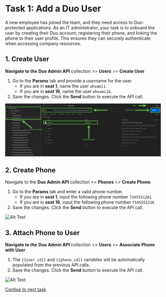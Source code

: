 # Task 1: Add a Duo User  

A new employee has joined the team, and they need access to Duo-protected applications. As an IT administrator, your task is to onboard the user by creating their Duo account, registering their phone, and linking the phone to their user profile. This ensures they can securely authenticate when accessing company resources.  


## **1. Create User**  
**Navigate to the** **Duo Admin API** collection >> **Users** >> **Create User**  

1. Go to the **Params** tab and provide a username for the user.  
   - If you are in **seat 1**, name the user `whoami1`.  
   - If you are in **seat 16**, name the user `whoami16`.  
2. Save the changes. Click the **Send** button to execute the API call.  

![Alt Text](imgages/create_user.png)

## **2. Create Phone**  
Navigate to the **Duo Admin API** collection >> **Phones** >> **Create Phone**  

1. Go to the **Params** tab and enter a valid phone number. 
   - If you are in **seat 1**, input the following phone number `7345551201`
   - If you are in **seat 16**, input the following phone number `7345551216`
2. Save the changes. Click the **Send** button to execute the API call.  

![Alt Text](images/create_phone.png)

## **3. Attach Phone to User**  
**Navigate to the** **Duo Admin API** collection >> **Users** >> **Associate Phone with User**  

1. The `{{user_id}}` and `{{phone_id}}` variables will be automatically populated from the previous API calls.  
2. Save the changes. Click the **Send** button to execute the API call.  

![Alt Text](images/attach_phone_to_user.png)

[Contiue to next task](02_Onboard_Duo_Customer.md)
